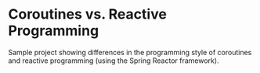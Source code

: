 # Coroutines vs. Reactive Programming

Sample project showing differences in the programming style of coroutines
and reactive programming (using the Spring Reactor framework).
